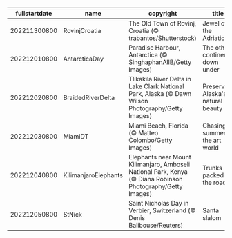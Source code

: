 |fullstartdate|name|copyright|title|image|
|--|--|--|--|--|
202211300800|RovinjCroatia|The Old Town of Rovinj, Croatia (© trabantos/Shutterstock)|Jewel of the Adriatic|![](/en-US/2022/12/202211300800RovinjCroatia.jpg)|
202212010800|AntarcticaDay|Paradise Harbour, Antarctica (© SinghaphanAllB/Getty Images)|The other continent down under|![](/en-US/2022/12/202212010800AntarcticaDay.jpg)|
202212020800|BraidedRiverDelta|Tlikakila River Delta in Lake Clark National Park, Alaska (© Dawn Wilson Photography/Getty Images)|Preserving Alaska's natural beauty|![](/en-US/2022/12/202212020800BraidedRiverDelta.jpg)|
202212030800|MiamiDT|Miami Beach, Florida (© Matteo Colombo/Getty Images)|Chasing summer in the art world|![](/en-US/2022/12/202212030800MiamiDT.jpg)|
202212040800|KilimanjaroElephants|Elephants near Mount Kilimanjaro, Amboseli National Park, Kenya (© Diana Robinson Photography/Getty Images)|Trunks packed for the road|![](/en-US/2022/12/202212040800KilimanjaroElephants.jpg)|
202212050800|StNick|Saint Nicholas Day in Verbier, Switzerland (© Denis Balibouse/Reuters)|Santa slalom|![](/en-US/2022/12/202212050800StNick.jpg)|
